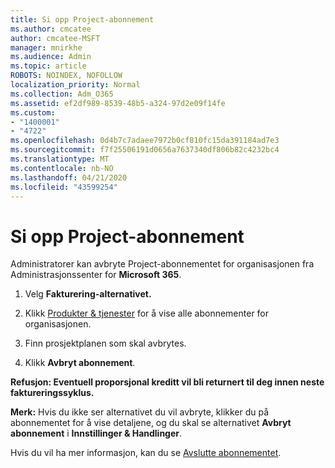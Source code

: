 ```yaml
---
title: Si opp Project-abonnement
ms.author: cmcatee
author: cmcatee-MSFT
manager: mnirkhe
ms.audience: Admin
ms.topic: article
ROBOTS: NOINDEX, NOFOLLOW
localization_priority: Normal
ms.collection: Adm_O365
ms.assetid: ef2df989-8539-48b5-a324-97d2e09f14fe
ms.custom:
- "1400001"
- "4722"
ms.openlocfilehash: 0d4b7c7adaee7972b0cf810fc15da391184ad7e3
ms.sourcegitcommit: f7f25506191d0656a7637340df806b82c4232bc4
ms.translationtype: MT
ms.contentlocale: nb-NO
ms.lasthandoff: 04/21/2020
ms.locfileid: "43599254"
---
```

# <a name="cancel-project-subscription"></a>Si opp Project-abonnement

Administratorer kan avbryte Project-abonnementet for organisasjonen fra Administrasjonssenter for **Microsoft 365**. 

1. Velg **Fakturering-alternativet.**

2. Klikk [Produkter & tjenester](https://go.microsoft.com/fwlink/p/?linkid=842054) for å vise alle abonnementer for organisasjonen.

3. Finn prosjektplanen som skal avbrytes.

4. Klikk **Avbryt abonnement**.

**Refusjon: Eventuell proporsjonal kreditt vil bli returnert til deg innen neste faktureringssyklus.** 

**Merk:** Hvis du ikke ser alternativet du vil avbryte, klikker du på abonnementet for å vise detaljene, og du skal se alternativet **Avbryt abonnement** i **Innstillinger & Handlinger**. 

Hvis du vil ha mer informasjon, kan du se [Avslutte abonnementet](https://docs.microsoft.com/office365/admin/subscriptions-and-billing/cancel-your-subscription). 
